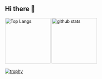 ## Hi there 👋
<p align="left"> 
  <img alt="Top Langs" height="150px" src="https://github-readme-stats.vercel.app/api/top-langs/?username={s-kondo-09}&layout=compact&count_private=true&show_icons=true&theme=onedark" />
  <img alt="github stats" height="150px" src="https://github-readme-stats.vercel.app/api?username={s-kondo-09}&count_private=true&show_icons=true&show_icons=true&theme=onedark" />
</p>

[![trophy](https://github-profile-trophy.vercel.app/?username={s-kondo-09}&theme=onedark&column=7
)](https://github.com/ryo-ma/github-profile-trophy)

<!--
**s-kondo-09/s-kondo-09** is a ✨ _special_ ✨ repository because its `README.md` (this file) appears on your GitHub profile.

Here are some ideas to get you started:

- 🔭 I’m currently working on ...
- 🌱 I’m currently learning ...
- 👯 I’m looking to collaborate on ...
- 🤔 I’m looking for help with ...
- 💬 Ask me about ...
- 📫 How to reach me: ...
- 😄 Pronouns: ...
- ⚡ Fun fact: ...
-->
